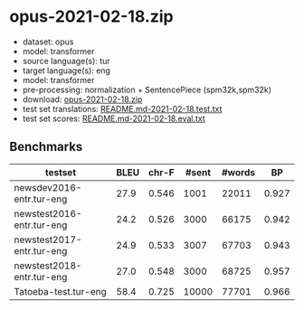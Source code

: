 # opus-2021-02-18.zip

* dataset: opus
* model: transformer
* source language(s): tur
* target language(s): eng
* model: transformer
* pre-processing: normalization + SentencePiece (spm32k,spm32k)
* download: [opus-2021-02-18.zip](https://object.pouta.csc.fi/Tatoeba-MT-models/tur-eng/opus-2021-02-18.zip)
* test set translations: [README.md-2021-02-18.test.txt](https://object.pouta.csc.fi/Tatoeba-MT-models/tur-eng/README.md-2021-02-18.test.txt)
* test set scores: [README.md-2021-02-18.eval.txt](https://object.pouta.csc.fi/Tatoeba-MT-models/tur-eng/README.md-2021-02-18.eval.txt)

## Benchmarks

| testset | BLEU  | chr-F | #sent | #words | BP |
|---------|-------|-------|-------|--------|----|
| newsdev2016-entr.tur-eng 	| 27.9 	| 0.546 	| 1001 	| 22011 	| 0.927 |
| newstest2016-entr.tur-eng 	| 24.2 	| 0.526 	| 3000 	| 66175 	| 0.942 |
| newstest2017-entr.tur-eng 	| 24.9 	| 0.533 	| 3007 	| 67703 	| 0.943 |
| newstest2018-entr.tur-eng 	| 27.0 	| 0.548 	| 3000 	| 68725 	| 0.957 |
| Tatoeba-test.tur-eng 	| 58.4 	| 0.725 	| 10000 	| 77701 	| 0.966 |

